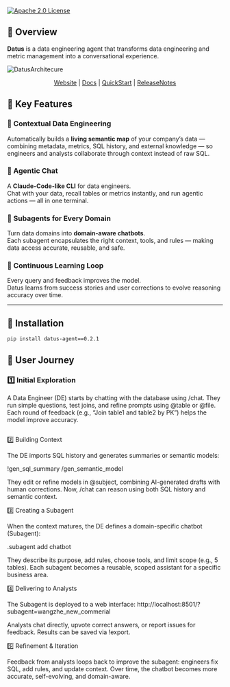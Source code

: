[![Apache 2.0 License](https://img.shields.io/badge/license-Apache%202.0-blueviolet?style=for-the-badge)](https://www.apache.org/licenses/LICENSE-2.0)

## 🎯 Overview

**Datus** is a data engineering agent that transforms data engineering and metric management into a conversational experience.

![DatusArchitecure](assets/datus_architecture.svg)

<p align="center">
  <a href="https://datus.ai">Website</a> | <a href="https://docs.datus.ai/">Docs</a> | <a href="https://docs.datus.ai/getting_started/Quickstart/">QuickStart</a> | <a href="https://docs.datus.ai/release_notes/">ReleaseNotes</a> 
</p>


## 🚀 Key Features

### 🧩 Contextual Data Engineering  
Automatically builds a **living semantic map** of your company’s data — combining metadata, metrics, SQL history, and external knowledge — so engineers and analysts collaborate through context instead of raw SQL.

### 💬 Agentic Chat  
A **Claude-Code-like CLI** for data engineers.  
Chat with your data, recall tables or metrics instantly, and run agentic actions — all in one terminal.

### 🧠 Subagents for Every Domain  
Turn data domains into **domain-aware chatbots**.  
Each subagent encapsulates the right context, tools, and rules — making data access accurate, reusable, and safe.

### 🔁 Continuous Learning Loop  
Every query and feedback improves the model.  
Datus learns from success stories and user corrections to evolve reasoning accuracy over time.


---

## 🧰 Installation

```bash
pip install datus-agent==0.2.1
```

## 🧭 User Journey

### 1️⃣ Initial Exploration

A Data Engineer (DE) starts by chatting with the database using /chat.
They run simple questions, test joins, and refine prompts using @table or @file.
Each round of feedback (e.g., “Join table1 and table2 by PK”) helps the model improve accuracy.

```

```

2️⃣ Building Context

The DE imports SQL history and generates summaries or semantic models:

!gen_sql_summary  /gen_semantic_model


They edit or refine models in @subject, combining AI-generated drafts with human corrections.
Now, /chat can reason using both SQL history and semantic context.

3️⃣ Creating a Subagent

When the context matures, the DE defines a domain-specific chatbot (Subagent):

.subagent add chatbot


They describe its purpose, add rules, choose tools, and limit scope (e.g., 5 tables).
Each subagent becomes a reusable, scoped assistant for a specific business area.

4️⃣ Delivering to Analysts

The Subagent is deployed to a web interface:
http://localhost:8501/?subagent=wangzhe_new_commerial

Analysts chat directly, upvote correct answers, or report issues for feedback.
Results can be saved via !export.

5️⃣ Refinement & Iteration

Feedback from analysts loops back to improve the subagent:
engineers fix SQL, add rules, and update context.
Over time, the chatbot becomes more accurate, self-evolving, and domain-aware.